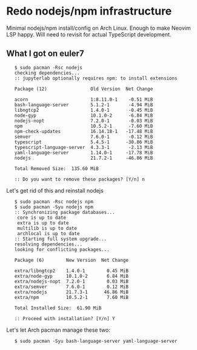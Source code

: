 # Redo nodejs/npm infrastructure

Minimal nodejs/npm install/config on Arch Linux. Enough to make Neovim
LSP happy. Will need to revisit for actual TypeScript development.

## What I got on euler7

```
   $ sudo pacman -Rsc nodejs
   checking dependencies...
   :: jupyterlab optionally requires npm: to install extensions

   Package (12)                Old Version  Net Change

   acorn                       1:8.11.0-1    -0.51 MiB
   bash-language-server        5.1.2-1       -4.94 MiB
   libngtcp2                   1.4.0-1       -0.45 MiB
   node-gyp                    10.1.0-2      -6.84 MiB
   nodejs-nopt                 7.2.0-1       -0.03 MiB
   npm                         10.5.2-1      -7.60 MiB
   npm-check-updates           16.14.18-1   -17.48 MiB
   semver                      7.6.0-1       -0.12 MiB
   typescript                  5.4.5-1      -30.86 MiB
   typescript-language-server  4.3.3-1       -2.13 MiB
   yaml-language-server        1.14.0-1     -17.78 MiB
   nodejs                      21.7.2-1     -46.86 MiB

   Total Removed Size:  135.60 MiB

   :: Do you want to remove these packages? [Y/n] n
```

Let's get rid of this and reinstall nodejs

```
   $ sudo pacman -Rsc nodejs npm
   $ sudo pacman -Syu nodejs npm
   :: Synchronizing package databases...
    core is up to date
    extra is up to date
    multilib is up to date
    archlocal is up to date
   :: Starting full system upgrade...
   resolving dependencies...
   looking for conflicting packages...
   
   Package (6)        New Version  Net Change
   
   extra/libngtcp2    1.4.0-1        0.45 MiB
   extra/node-gyp     10.1.0-2       6.84 MiB
   extra/nodejs-nopt  7.2.0-1        0.03 MiB
   extra/semver       7.6.0-1        0.12 MiB
   extra/nodejs       21.7.3-1      46.86 MiB
   extra/npm          10.5.2-1       7.60 MiB
   
   Total Installed Size:  61.90 MiB
   
   :: Proceed with installation? [Y/n] Y
```

Let's let Arch pacman manage these two:

```
   $ sudo pacman -Syu bash-language-server yaml-language-server
```

